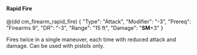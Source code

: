 #### Rapid Fire

@(dd cm_firearm_rapid_fire)
{ "Type": "Attack",
	"Modifier": "-3",
	"Prereq": "Firearms 9",
	"DR": "-3",
	"Range": "15 ft",
	"Damage": "__SM__+3"
}

Fires twice in a single maneuver, each time with reduced attack and
damage. Can be used with pistols only.
